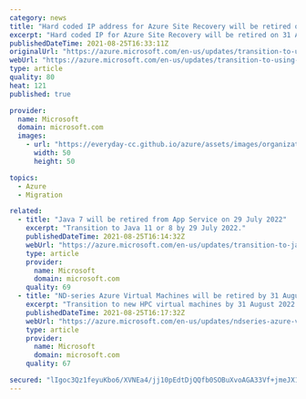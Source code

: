 ```yaml
---
category: news
title: "Hard coded IP address for Azure Site Recovery will be retired on 31 August 2024"
excerpt: "Hard coded IP for Azure Site Recovery will be retired on 31 August 2024  – transition to using service tags. "
publishedDateTime: 2021-08-25T16:33:11Z
originalUrl: "https://azure.microsoft.com/en-us/updates/transition-to-using-service-tags-by-31-august-2024/"
webUrl: "https://azure.microsoft.com/en-us/updates/transition-to-using-service-tags-by-31-august-2024/"
type: article
quality: 80
heat: 121
published: true

provider:
  name: Microsoft
  domain: microsoft.com
  images:
    - url: "https://everyday-cc.github.io/azure/assets/images/organizations/microsoft.com-50x50.jpg"
      width: 50
      height: 50

topics:
  - Azure
  - Migration

related:
  - title: "Java 7 will be retired from App Service on 29 July 2022"
    excerpt: "Transition to Java 11 or 8 by 29 July 2022."
    publishedDateTime: 2021-08-25T16:14:32Z
    webUrl: "https://azure.microsoft.com/en-us/updates/transition-to-java-11-or-8-by-29-july-2022/"
    type: article
    provider:
      name: Microsoft
      domain: microsoft.com
    quality: 69
  - title: "ND-series Azure Virtual Machines will be retired by 31 August 2022 "
    excerpt: "Transition to new HPC virtual machines by 31 August 2022."
    publishedDateTime: 2021-08-25T16:17:32Z
    webUrl: "https://azure.microsoft.com/en-us/updates/ndseries-azure-virtual-machines-will-be-retired-by-31-august-2022/"
    type: article
    provider:
      name: Microsoft
      domain: microsoft.com
    quality: 67

secured: "lIgoc3Qz1feyuKbo6/XVNEa4/jj10pEdtDjQQfb0SOBuXvoAGA33Vf+jmeJX1lI1+ReZ+AsQNCx/KSNjdn1V4uVU8xrrA1hVbWxddeugjb1CE4fuQIlUV60vRfRzNi9OWW0qPSIt+L3kQNjEoo7FoJX+klDtjYfcNpm2cuW7YBHBD955Io8Bm/MMN6LMmuDaUAdzz8yZXBFfXEazWdI/pmhmnB4u8XQVxmc1+sPz1dwIsuONlFQu7XJWBtctyKq3UUkIkoWXZPoM0qvv3a/YPxjpZ9UAAmaK5a4v3XNwF64rmYvfVtjKtMcno3s6HXG8UpkQPVOV4divxKMBPgUHgecQKBSWPXcMKuDqA+PE2yg=;78UIEspx6ryE6pP7zI+xWg=="
---
```


